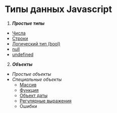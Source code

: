 # Типы данных Javascript
1. ***Простые типы***
 * [Числа]
 * [Строки]
 * [Логический тип (bool)]
 * [null]
 * [undefined]
2. ***Объекты***
 * *Простые объекты*
 * *Специальные объекты*
   * [Массив]
   * [Функция]
   * [Объект даты]
   * [Регулярные выражения]
   * Ошибки

 [Числа]:https://msdn.microsoft.com/ru-ru/library/7wkd9z69(v=vs.94).aspx#Anchor_4
 [Строки]:https://msdn.microsoft.com/ru-ru/library/7wkd9z69(v=vs.94).aspx#Anchor_3
 [Логический тип (bool)]:https://msdn.microsoft.com/ru-ru/library/7wkd9z69(v=vs.94).aspx#Anchor_5
 [null]:https://msdn.microsoft.com/ru-ru/library/7wkd9z69(v=vs.94).aspx#Anchor_6
 [undefined]:https://msdn.microsoft.com/ru-ru/library/7wkd9z69(v=vs.94).aspx#Anchor_7
 [Массив]:https://msdn.microsoft.com/ru-ru/library/89t1khd2(v=vs.94).aspx
 [Функция]:https://msdn.microsoft.com/ru-ru/library/yh6c50h7(v=vs.94).aspx
 [Объект даты]:https://msdn.microsoft.com/ru-ru/library/4zx5dkc9(v=vs.94).aspx#Anchor_3
 [Регулярные выражения]:https://msdn.microsoft.com/ru-ru/library/h6e2eb7w(v=vs.94).aspx
